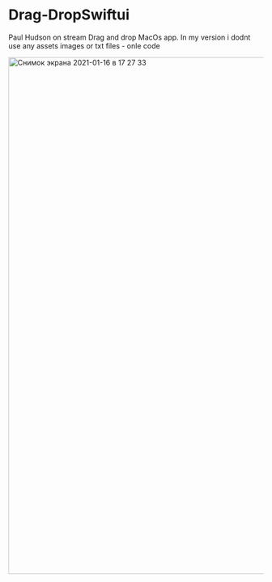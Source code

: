 # Drag-DropSwiftui

Paul Hudson on stream Drag and drop MacOs app. In my version i dodnt use any assets images or txt files - onle code

<img width="1023" alt="Снимок экрана 2021-01-16 в 17 27 33" src="https://user-images.githubusercontent.com/38867359/104814839-f73bf980-5821-11eb-80d0-5639c6b14606.png">
